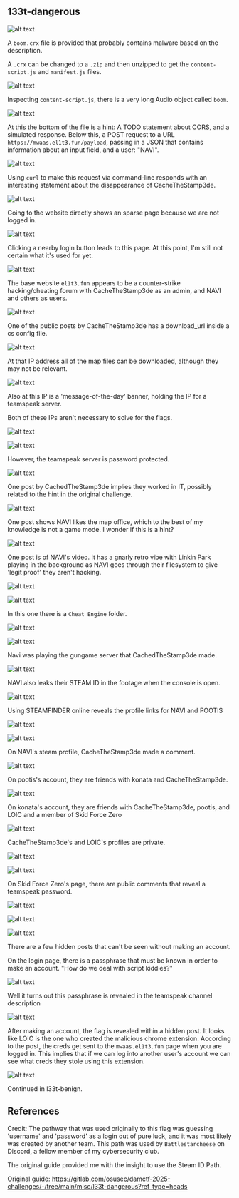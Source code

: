 ## 133t-dangerous

![alt text](images/image-24.png)

A `boom.crx` file is provided that probably contains malware based on the description.

A `.crx` can be changed to a `.zip` and then unzipped to get the `content-script.js` and `manifest.js` files.

![alt text](images/image-25.png)

Inspecting `content-script.js`, there is a very long Audio object called `boom`.

![alt text](images/image-3.png)

At this the bottom of the file is a hint: A TODO statement about CORS, and a simulated response. Below this, a POST request to a URL `https://mwaas.el1t3.fun/payload`, passing in a JSON that contains information about an input field, and a user: "NAVI".

![alt text](images/image-4.png)

Using `curl` to make this request via command-line responds with an interesting statement about the disappearance of CacheTheStamp3de.

![alt text](images/image-7.png)

Going to the website directly shows an sparse page because we are not logged in.

![alt text](images/image-8.png)

Clicking a nearby login button leads to this page. At this point, I'm still not certain what it's used for yet.

![alt text](images/image-54.png)

The base website `el1t3.fun` appears to be a counter-strike hacking/cheating forum with CacheTheStamp3de as an admin, and NAVI and others as users.

![alt text](images/image-9.png)

One of the public posts by CacheTheStamp3de has a download_url inside a cs config file.

![alt text](images/image-10.png)

At that IP address all of the map files can be downloaded, although they may not be relevant.

![alt text](images/image-27.png)

Also at this IP is a 'message-of-the-day' banner, holding the IP for a teamspeak server.

Both of these IPs aren't necessary to solve for the flags.

![alt text](images/image-26.png)

![alt text](images/image-11.png)

However, the teamspeak server is password protected.

![alt text](images/image-49.png)

One post by CachedTheStamp3de implies they worked in IT, possibly related to the hint in the original challenge.

![alt text](images/image-12.png)

One post shows NAVI likes the map office, which to the best of my knowledge is not a game mode. I wonder if this is a hint?

![alt text](images/image-28.png)

One post is of NAVI's video. It has a gnarly retro vibe with Linkin Park playing in the background as NAVI goes through their filesystem to give 'legit proof' they aren't hacking.

![alt text](images/image-29.png)

![alt text](images/image-30.png)

In this one there is a `Cheat Engine` folder.

![alt text](images/image-31.png)

![alt text](images/image-32.png)

Navi was playing the gungame server that CachedTheStamp3de made.

![alt text](images/image-14.png)

NAVI also leaks their STEAM ID in the footage when the console is open.

![alt text](images/image-36.png)

Using STEAMFINDER online reveals the profile links for NAVI and POOTIS

![alt text](images/image-38.png)

![alt text](images/image-41.png)

On NAVI's steam profile, CacheTheStamp3de made a comment.

![alt text](images/image-39.png)

On pootis's account, they are friends with konata and CacheTheStamp3de.

![alt text](images/image-42.png)

On konata's account, they are friends with CacheTheStamp3de, pootis, and LOIC and a member of Skid Force Zero

![alt text](images/image-43.png)

CacheTheStamp3de's and LOIC's profiles are private.

![alt text](images/image-45.png)

![alt text](images/image-44.png)

On Skid Force Zero's page, there are public comments that reveal a teamspeak password.

![alt text](images/image-46.png)

![alt text](images/image-47.png)

![alt text](images/image-48.png)

There are a few hidden posts that can't be seen without making an account.

On the login page, there is a passphrase that must be known in order to make an account. "How do we deal with script kiddies?"

![alt text](images/image-34.png)

Well it turns out this passphrase is revealed in the teamspeak channel description

![alt text](images/image-50.png)

After making an account, the flag is revealed within a hidden post. It looks like LOIC is the one who created the malicious chrome extension. According to the post, the creds get sent to the `mwaas.el1t3.fun` page when you are logged in. This implies that if we can log into another user's account we can see what creds they stole using this extension.

![alt text](images/image-51.png)

Continued in l33t-benign.

## References

Credit: The pathway that was used originally to this flag was guessing 'username' and 'password' as a login out of pure luck, and it was most likely was created by another team. This path was used by `Battlestarcheese` on Discord, a fellow member of my cybersecurity club.

The original guide provided me with the insight to use the Steam ID Path.

Original guide: https://gitlab.com/osusec/damctf-2025-challenges/-/tree/main/misc/l33t-dangerous?ref_type=heads
